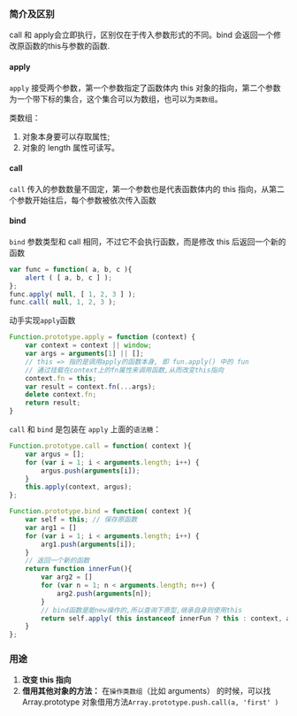 ### 简介及区别

call 和 apply会立即执行，区别仅在于传入参数形式的不同。bind 会返回一个修改原函数的this与参数的函数.

#### apply

`apply` 接受两个参数，第一个参数指定了函数体内 this 对象的指向，第二个参数为一个带下标的集合，这个集合可以为数组，也可以为`类数组`。

类数组：

1.  对象本身要可以存取属性;
2.  对象的 length 属性可读写。

#### call

`call` 传入的参数数量不固定，第一个参数也是代表函数体内的 this 指向，从第二个参数开始往后，每个参数被依次传入函数

#### bind

`bind` 参数类型和 call 相同，不过它不会执行函数，而是修改 this 后返回一个新的函数

```js
var func = function( a, b, c ){
    alert ( [ a, b, c ] );
};
func.apply( null, [ 1, 2, 3 ] );
func.call( null, 1, 2, 3 );
```

动手实现`apply`函数

```js
Function.prototype.apply = function (context) {
    var context = context || window;
    var args = arguments[1] || [];
    // this => 指的是调用apply的函数本身, 即 fun.apply() 中的 fun
    // 通过挂载在context上的fn属性来调用函数,从而改变this指向
    context.fn = this;
    var result = context.fn(...args);
    delete context.fn;
    return result;
}
```

`call` 和 `bind` 是包装在 `apply` 上面的`语法糖`：

```js
Function.prototype.call = function( context ){ 
    var argus = [];
    for (var i = 1; i < arguments.length; i++) {
        argus.push(arguments[i]);
    }
    this.apply(context, argus);
};

Function.prototype.bind = function( context ){ 
    var self = this; // 保存原函数
    var arg1 = []
    for (var i = 1; i < arguments.length; i++) {
        arg1.push(arguments[i]);
    }
    // 返回一个新的函数
    return function innerFun(){ 
        var arg2 = []
        for (var n = 1; n < arguments.length; n++) {
            arg2.push(arguments[n]);
        }
        // bind函数是能new操作的,所以查询下原型,继承自身则使用this
        return self.apply( this instanceof innerFun ? this : context, arg1.concat(arg2) );
    }
};
```

### 用途

1.  **改变 this 指向**
2.  **借用其他对象的方法：** 在`操作类数组`（比如 arguments） 的时候，可以找 Array.prototype 对象借用方法`Array.prototype.push.call(a, 'first' )`
